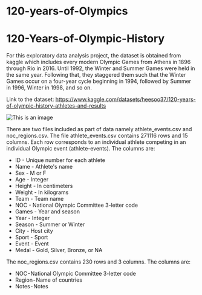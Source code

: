 # 120-years-of-Olympics

# 120-Years-of-Olympic-History

For this exploratory data analysis project, the dataset is obtained from kaggle which includes every modern Olympic Games from Athens in 1896 through Rio in 2016.
Until 1992, the Winter and Summer Games were held in the same year. Following that, they staggered them such that the Winter Games occur on a four-year cycle beginning in 1994, followed by Summer in 1996, Winter in 1998, and so on.

Link to the dataset: https://www.kaggle.com/datasets/heesoo37/120-years-of-olympic-history-athletes-and-results

![This is an image](https://statathlon.com/wp-content/uploads/2018/01/rio-de-janeiro-2016-summer-olympics-e1467812135773.png)

There are two files included as part of data namely athlete_events.csv and noc_regions.csv. The file athlete_events.csv contains 271116 rows and 15 columns. Each row corresponds to an individual athlete competing in an individual Olympic event (athlete-events). The columns are:

* ID - Unique number for each athlete 
* Name - Athlete's name
* Sex - M or F
* Age - Integer
* Height - In centimeters
* Weight - In kilograms
* Team - Team name
* NOC - National Olympic Committee 3-letter code
* Games - Year and season
* Year - Integer
* Season - Summer or Winter
* City - Host city
* Sport - Sport
* Event - Event
* Medal - Gold, Silver, Bronze, or NA

The noc_regions.csv contains 230 rows and 3 columns. The columns are:

* NOC - National Olympic Committee 3-letter code
* Region - Name of countries
* Notes - Notes
